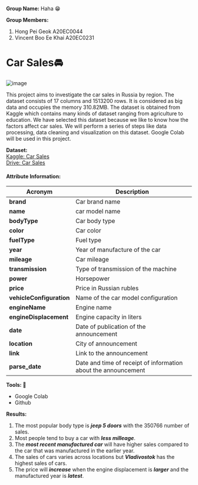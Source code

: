 <b>Group Name:</b> Haha &#128513;

<b>Group Members:</b>
1. Hong Pei Geok A20EC0044
2. Vincent Boo Ee Khai A20EC0231

# Car Sales🚘

![image](https://user-images.githubusercontent.com/120556342/214077586-13e09ba2-e298-4cd9-a9d0-e769ed265671.png)

This project aims to investigate the car sales in Russia by region. The dataset consists of 17 columns and 1513200 rows. It is considered as big data and occupies the memory 310.82MB. The dataset is obtained from Kaggle which contains many kinds of dataset ranging from agriculture to education. We have selected this dataset because we like to know how the factors affect car sales. We will perform a series of steps like data processing, data cleaning and visualization on this dataset. Google Colab will be used in this project.

<b>Dataset:</b><br>
<a href="https://www.kaggle.com/datasets/ekibee/car-sales-information?select=region25_en.csv ">Kaggle: Car Sales</a><br>
<a href="https://drive.google.com/file/d/1DHSpOxU-Ss_a6d5ntHVZn0eg4W1SVBuz/view?usp=share_link ">Drive: Car Sales</a>

#### Attribute Information:
| Acronym | Description |
| --- | --- |
| **brand** |    Car brand name |
|**name** |   car model name |
| **bodyType** | Car body type |
| **color** |  Car color |
| **fuelType** |  Fuel type |
| **year** |    Year of manufacture of the car |
| **mileage** |   Car mileage |
| **transmission** |  Type of transmission of the machine |
| **power** |    Horsepower |
|**price** |   Price in Russian rubles |
| **vehicleConfiguration** | Name of the car model configuration |
| **engineName** |  Engine name |
| **engineDisplacement** |  Engine capacity in liters |
| **date** |    Date of publication of the announcement |
| **location** |   City of announcement |
| **link** |  Link to the announcement |
| **parse_date** |  Date and time of receipt of information about the announcement |

<b>Tools: 🔎</b>
- Google Colab
- Github

<b>Results:</b><br>
1. The most popular body type is ***jeep 5 doors*** with the 350766 number of sales.
2. Most people tend to buy a car with ***less milleage***. 
3. The ***most recent manufactured car*** will have higher sales compared to the car that was manufactured in the earlier year.
4. The sales of cars varies across locations but ***Vladivostok*** has the highest sales of cars.
5. The price will ***increase*** when the engine displacement is ***larger*** and the manufactured year is ***latest***.
